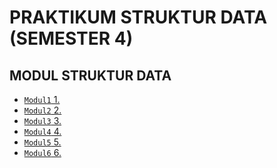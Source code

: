 # PRAKTIKUM STRUKTUR DATA (SEMESTER 4)

## MODUL STRUKTUR DATA

-   [`Modul1` 1.](https://github.com/ulumfr/Prak-Smstr4-StrukDat/tree/master/Modul%201%20(Generic%20Java%20Programming))
-   [`Modul2` 2.](https://github.com/ulumfr/Prak-Smstr4-StrukDat/tree/master/Modul%202%20(Array%20List%20%26%20Linked%20List))
-   [`Modul3` 3.]()
-   [`Modul4` 4.]()
-   [`Modul5` 5.]()
-   [`Modul6` 6.]()
